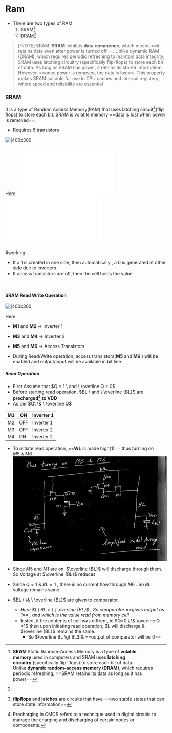 # Ram
- There are two types of RAM
	1. SRAM[^1]
	2. DRAM[^2]


[^1]: **SRAM** Static Random-Access Memory is a type of **volatile memory** used in computers and SRAM uses **latching circuitry** (specifically flip-flops) to store each bit of data. Unlike **dynamic random-access memory (DRAM)**, which requires periodic refreshing, ==SRAM retains its data as long as it has power==
[^2]: 


> [!NOTE] SRAM
>  **SRAM** exhibits **data remanence**, which means ==it retains data even after power is turned off==. Unlike dynamic RAM (DRAM), which requires periodic refreshing to maintain data integrity, SRAM uses latching circuitry (specifically flip-flops) to store each bit of data. As long as SRAM has power, it retains its stored information. However, ==once power is removed, the data is lost==. This property makes SRAM suitable for use in CPU caches and internal registers, where speed and reliability are essential


### SRAM
It is a type of Random Access Memory(RAM) that uses latching circuit[^3](flip flops) to store each bit. SRAM is volatile memory ==data is lost when power is removed==.
- Requires 6 transistors



![|400x300](https://upload.wikimedia.org/wikipedia/commons/thumb/3/31/SRAM_Cell_(6_Transistors).svg/800px-SRAM_Cell_(6_Transistors).svg.png)

Here
![WordLine](WordLine.md)
![BitLine](BitLine.md)

#working 
- If a 1 is created in one side, then automatically , a 0 is generated at other side due to inverters.
- If access transistors are off, then the cell holds the value 

 
#### SRAM Read Write Operation

![|400x300](https://upload.wikimedia.org/wikipedia/commons/thumb/3/31/SRAM_Cell_(6_Transistors).svg/800px-SRAM_Cell_(6_Transistors).svg.png)

Here 
  - **M1** and **M2** -> Inverter 1
  - **M3** and **M4** -> Inverter 2
  - **M5** and **M6** -> Access Transistors


- During Read/Write operation, access transistors(**M5** and **M6**  ) will be enabled and output/input will be available in bit line.

##### Read Operation
- First Assume that $Q = 1 \ and \  \overline Q = 0$
- Before starting read operation,  $BL \ and \  \overline {BL}$   are **precharged[^4] to VDD** 
- As per $Q\ \& \ \overline  Q$

| M1  | ON  | Inverter 1 |
| --- | --- | ---------- |
| M2  | OFF | Inverter 1 |
| M3  | OFF | Inverter 2 |
| M4  | ON  | Inverter 2 |
- To initiate read operation, ==**WL** is made high(1)== thus turning on $M5 \  \& \ M6$
	![](Pasted%20image%2020240418071342.png)
- Since $M5$ and $M1$ are on, $\overline {BL}$ will discharge through them. So Voltage at $\overline {BL}$ reduces
- Since $Q=1 \ \& \ BL=1$ , there is no current flow through $M6$ . So $BL$ voltage remains same

- $BL \ \& \ \overline {BL}$ are given to comparator. 
	- *Here $\ \ BL > \ \ \overline {BL}$ , So comparator ==gives output as 1== , and which is the value read from memory cell*
	- Insted, if the contents of cell was diffrent, ie $Q=0 \ \& \overline Q =1$ then upon initiating read operation, BL will discharge & $\overline {BL}$ remains the same. 
		- So $\overline BL \gt BL$ & ==output of comparator will be 0==


[^4]: Precharging in CMOS refers to a technique used in digital circuits to manage the charging and discharging of certain nodes or components. 


[^3]: **flipflops** and **latches** are circuits that have ==two stable states that can store state information==
